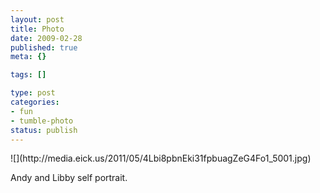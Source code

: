 ```yaml
--- 
layout: post
title: Photo
date: 2009-02-28
published: true
meta: {}

tags: []

type: post
categories: 
- fun
- tumble-photo
status: publish
---
```

<div class="figure">            ![](http://media.eick.us/2011/05/4Lbi8pbnEki31fpbuagZeG4Fo1_5001.jpg)        </div>

Andy and Libby self portrait.

